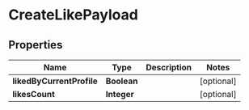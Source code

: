 

# CreateLikePayload


## Properties

| Name | Type | Description | Notes |
|------------ | ------------- | ------------- | -------------|
|**likedByCurrentProfile** | **Boolean** |  |  [optional] |
|**likesCount** | **Integer** |  |  [optional] |



